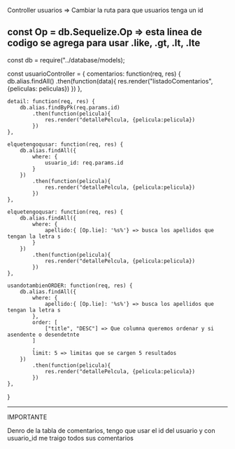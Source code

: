 Controller usuarios
=> Cambiar la ruta para que usuarios tenga un id

const Op = db.Sequelize.Op
=> esta linea de codigo se agrega para usar .like, .gt, .lt, .lte
---
const db = require("../database/models);

const usuarioController = {
    comentarios: function(req, res) {
        db.alias.findAll()
            .then(function(data){
                res.render("listadoComentarios", {peliculas: peliculas})
            })
    },

    detail: function(req, res) {
        db.alias.findByPk(req.params.id)
            .then(function(pelicula){
                res.render("detallePelcula, {pelicula:pelicula})
            })
    },

    elquetengoqusar: function(req, res) {
        db.alias.findAll({
            where: {
                usuario_id: req.params.id
            }
        })
            .then(function(pelicula){
                res.render("detallePelcula, {pelicula:pelicula})
            })
    },

    elquetengoqusar: function(req, res) {
        db.alias.findAll({
            where: {
                apellido:{ [Op.lie]: '%s%'} => busca los apellidos que tengan la letra s
            }
        })
            .then(function(pelicula){
                res.render("detallePelcula, {pelicula:pelicula})
            })
    },

    usandotambienORDER: function(req, res) {
        db.alias.findAll({
            where: {
                apellido:{ [Op.lie]: '%s%'} => busca los apellidos que tengan la letra s
            },
            order: [
                ["title", "DESC"] => Que columna queremos ordenar y si asendente o desendetnte
            ]
            ,
            limit: 5 => limitas que se cargen 5 resultados
        })
            .then(function(pelicula){
                res.render("detallePelcula, {pelicula:pelicula})
            })
    },
        
    
}


---
IMPORTANTE


Denro de la tabla de comentarios, tengo que usar el id del usuario y con usuario_id me traigo todos sus comentarios
